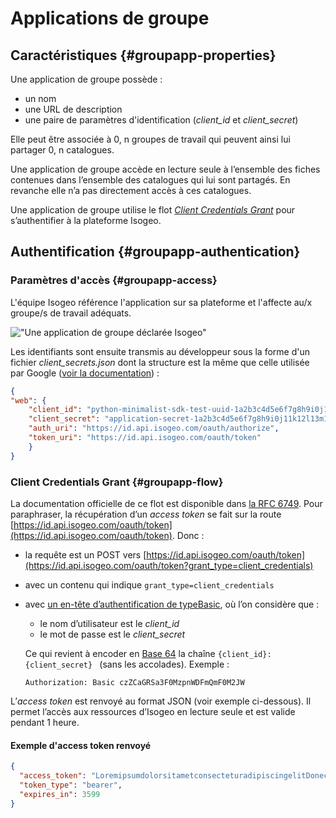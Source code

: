 # Applications de groupe

## Caractéristiques {#groupapp-properties}

Une application de groupe possède :

* un nom
* une URL de description
* une paire de paramètres d'identification (*client_id* et *client_secret*)

Elle peut être associée à 0, n groupes de travail qui peuvent ainsi lui partager 0, n catalogues.

Une application de groupe accède en lecture seule à l’ensemble des fiches contenues dans l’ensemble des catalogues qui lui sont partagés. En revanche elle n’a pas directement accès à ces catalogues.

Une application de groupe utilise le flot [_Client Credentials Grant_](https://tools.ietf.org/html/rfc6749#section-4.4) pour s’authentifier à la plateforme Isogeo.

## Authentification {#groupapp-authentication}

### Paramètres d'accès {#groupapp-access}

L'équipe Isogeo référence l'application sur sa plateforme et l'affecte au/x groupe/s de travail adéquats.

!["Une application de groupe déclarée Isogeo"](/assets/manage_app_group.png)

Les identifiants sont ensuite transmis au développeur sous la forme d'un fichier *client_secrets.json* dont la structure est la même que celle utilisée par Google ([voir la documentation](https://developers.google.com/api-client-library/python/guide/aaa_client_secrets)) :

```json
{
"web": {
    "client_id": "python-minimalist-sdk-test-uuid-1a2b3c4d5e6f7g8h9i0j11k12l",
    "client_secret": "application-secret-1a2b3c4d5e6f7g8h9i0j11k12l13m14n15o16p17Q18rS",
    "auth_uri": "https://id.api.isogeo.com/oauth/authorize",
    "token_uri": "https://id.api.isogeo.com/oauth/token"
    }
}
```

### Client Credentials Grant {#groupapp-flow}

La documentation officielle de ce flot est disponible dans [la RFC 6749](https://tools.ietf.org/html/rfc6749#section-4.4). Pour paraphraser, la récupération d’un _access token_ se fait sur la route [https://id.api.isogeo.com/oauth/token](https://id.api.isogeo.com/oauth/token). Donc :

* la requête est un POST vers [https://id.api.isogeo.com/oauth/token](https://id.api.isogeo.com/oauth/token?grant_type=client_credentials)

* avec un contenu qui indique `grant_type=client_credentials`

* avec [un en-tête d’authentification de typeBasic](http://tools.ietf.org/html/rfc2617#section-2), où l’on considère que :

  * le nom d’utilisateur est le *client_id*
  * le mot de passe est le *client_secret*

  Ce qui revient à encoder en [Base 64](https://en.wikipedia.org/wiki/Base64) la chaîne `{client_id}:{client_secret} ` \(sans les accolades\). Exemple :

  `Authorization: Basic czZCaGRSa3F0MzpnWDFmQmF0M2JW`

L’_access token_ est renvoyé au format JSON \(voir exemple ci-dessous\). Il permet l’accès aux ressources d’Isogeo en lecture seule et est valide pendant 1 heure.

#### Exemple d'access token renvoyé

```json
{
  "access_token": "LoremipsumdolorsitametconsecteturadipiscingelitDonecmaurismaurisvariusacdictumvelviverrainvelitProinidvenenatisipsumutlaciniajustoFusceidexeratDuisutlectusinelitvehiculaconsequatvitaeacnullaDonecnibhnibhtristiqueatenimaliquamcursusultricesvelitQuisquepulvinarurnaveldictumefficiturvelitliberomollisduinecpulvinarliguladoloratquamSedtinciduntnequesitametvolutpat",
  "token_type": "bearer",
  "expires_in": 3599
}
```

